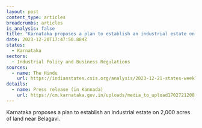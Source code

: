 ```yaml
---
layout: post
content_type: articles
breadcrumbs: articles
is_analysis: false
title: "Karnataka proposes a plan to establish an industrial estate on 2,000 acres "
date: 2023-12-20T17:47:50.884Z
states:
  - Karnataka
sectors:
  - Industrial Policy and Business Regulations
sources:
  - name: The Hindu
    url: https://indianstates.csis.org/analysis/2023-12-21-states-weekly-december-20-2023/#:~:text=near%20Belagavi.%20Source%3A-,The%20Hindu,-%3B%20In%20detail
details:
  - name: Press release (in Kannada)
    url: https://cm.karnataka.gov.in/uploads/media_to_upload1702721208.pdf
---
```

Karnataka proposes a plan to establish an industrial estate on 2,000 acres of land near Belagavi.